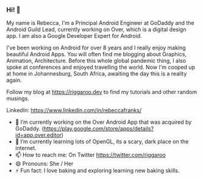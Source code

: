 ### Hi! 👋

My name is Rebecca, I'm a Principal Android Engineer at GoDaddy and the Android Guild Lead, currently working on Over, which is a digital design app. I am also a Google Developer Expert for Android.

I've been working on Android for over 8 years and I really enjoy making beautiful Android Apps. You will often find me blogging about Graphics, Animation, Architecture. Before this whole global pandemic thing, I also spoke at conferences and enjoyed travelling the world. Now I'm cooped up at home in Johannesburg, South Africa, awaiting the day this is a reality again. 

Follow my blog at https://riggaroo.dev to find my tutorials and other random musings. 

LinkedIn: https://www.linkedin.com/in/rebeccafranks/


- 🔭 I’m currently working on the Over Android App that was acquired by GoDaddy. (https://play.google.com/store/apps/details?id=app.over.editor)
- 🌱 I’m currently learning lots of OpenGL, its a scary, dark place on the internet. 
- 📫 How to reach me: On Twitter https://twitter.com/riggaroo
- 😄 Pronouns: She / Her
- ⚡ Fun fact: I love baking and exploring learning new baking skills. 
